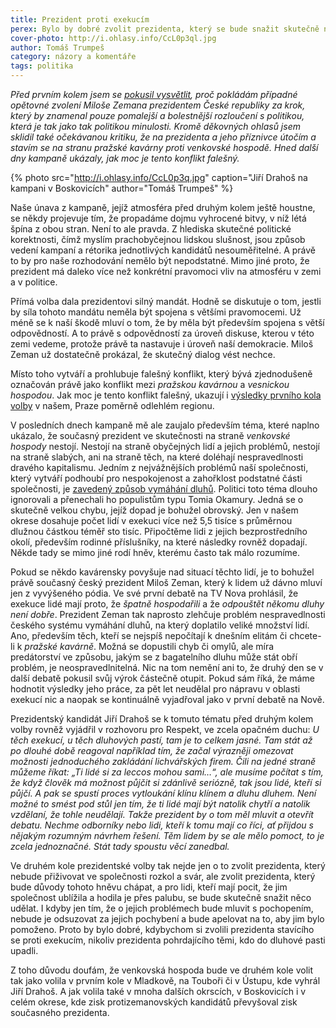 ```yaml
---
title: Prezident proti exekucím
perex: Bylo by dobré zvolit prezidenta, který se bude snažit skutečně něco udělat pro lidi, kteří mají pocit, že je společnost hodila přes palubu.
cover-photo: http://i.ohlasy.info/CcL0p3ql.jpg
author: Tomáš Trumpeš
category: názory a komentáře
tags: politika
---
```


*Před prvním kolem jsem se [pokusil vysvětlit](http://www.ohlasy.info/clanky/2018/01/zeman-odchazi.html), proč pokládám případné opětovné zvolení Miloše Zemana prezidentem České republiky za krok, který by znamenal pouze pomalejší a bolestnější rozloučení s politikou, která je tak jako tak politikou minulosti. Kromě děkovných ohlasů jsem sklidil také očekávanou kritiku, že na prezidenta a jeho příznivce útočím a stavím se na stranu pražské kavárny proti venkovské hospodě. Hned další dny kampaně ukázaly, jak moc je tento konflikt falešný.*

{% photo src="http://i.ohlasy.info/CcL0p3q.jpg" caption="Jiří Drahoš na kampani v Boskovicích" author="Tomáš Trumpeš" %}

Naše únava z kampaně, jejíž atmosféra před druhým kolem ještě houstne, se někdy projevuje tím, že propadáme dojmu vyhrocené bitvy, v níž létá špína z obou stran. Není to ale pravda. Z hlediska skutečné politické korektnosti, čímž myslím prachobyčejnou lidskou slušnost, jsou způsob vedení kampaní a rétorika jednotlivých kandidátů nesouměřitelné. A právě to by pro naše rozhodování nemělo být nepodstatné. Mimo jiné proto, že prezident má daleko více než konkrétní pravomoci vliv na atmosféru v zemi a v politice.

Přímá volba dala prezidentovi silný mandát. Hodně se diskutuje o tom, jestli by síla tohoto mandátu neměla být spojena s většími pravomocemi. Už méně se k naší škodě mluví o tom, že by měla být především spojena s větší odpovědností. A to právě s odpovědností za úroveň diskuse, kterou v této zemi vedeme, protože právě ta nastavuje i úroveň naší demokracie. Miloš Zeman už dostatečně prokázal, že skutečný dialog vést nechce.

Místo toho vytváří a prohlubuje falešný konflikt, který bývá zjednodušeně označován právě jako konflikt mezi *pražskou kavárnou* a *vesnickou hospodou*. Jak moc je tento konflikt falešný, ukazují i [výsledky prvního kola volby](http://www.ohlasy.info/clanky/2018/01/prvni-kolo.html) v našem, Praze poměrně odlehlém regionu.

V posledních dnech kampaně mě ale zaujalo především téma, které naplno ukázalo, že současný prezident ve skutečnosti na straně *venkovské hospody* nestojí. Nestojí na straně obyčejných lidí a jejich problémů, nestojí na straně slabých, ani na straně těch, na které doléhají nespravedlnosti dravého kapitalismu. Jedním z nejvážnějších problémů naší společnosti, který vytváří podhoubí pro nespokojenost a zahořklost podstatné části společnosti, je [zavedený způsob vymáhání dluhů](http://mapaexekuci.cz/index.php/studie-a-analyzy/kvalitativni-vyzkum/). Politici toto téma dlouho ignorovali a přenechali ho populistům typu Tomia Okamury. Jedná se o skutečně velkou chybu, jejíž dopad je bohužel obrovský. Jen v našem okrese dosahuje počet lidí v exekuci více než 5,5 tisíce s průměrnou dlužnou částkou téměř sto tisíc. Připočtěme lidi z jejich bezprostředního okolí, především rodinné příslušníky, na které následky rovněž dopadají. Někde tady se mimo jiné rodí hněv, kterému často tak málo rozumíme.

Pokud se někdo kavárensky povyšuje nad situací těchto lidí, je to bohužel právě současný český prezident Miloš Zeman, který k lidem už dávno mluví jen z vyvýšeného pódia. Ve své první debatě na TV Nova prohlásil, že exekuce lidé mají proto, že *špatně hospodařili* a že *odpouštět někomu dluhy není dobře*. Prezident Zeman tak naprosto zlehčuje problém nespravedlnosti českého systému vymáhání dluhů, na který doplatilo veliké množství lidí. Ano, především těch, kteří se nejspíš nepočítají k dnešním elitám či chcete-li k *pražské kavárně*. Možná se dopustili chyb či omylů, ale míra predátorství ve způsobu, jakým se z bagatelního dluhu může stát obří problém, je neospravedlnitelná. Nic na tom nemění ani to, že druhý den se v další debatě pokusil svůj výrok částečně otupit. Pokud sám říká, že máme hodnotit výsledky jeho práce, za pět let neudělal pro nápravu v oblasti exekucí nic a naopak se kontinuálně vyjadřoval jako v první debatě na Nově.

Prezidentský kandidát Jiří Drahoš se k tomuto tématu před druhým kolem volby rovněž vyjádřil v rozhovoru pro Respekt, ve zcela opačném duchu: *U těch exekucí, u těch dluhových pastí, tam je to celkem jasné. Tam stát až po dlouhé době reagoval například tím, že začal výrazněji omezovat možnosti jednoduchého zakládání lichvářských firem. Čili na jedné straně můžeme říkat: „Ti lidé si za leccos mohou sami…“, ale musíme počítat s tím, že když člověk má možnost půjčit si zdánlivě seriózně, tak jsou lidé, kteří si půjčí. A pak se spustí proces vytloukání klínu klínem a dluhu dluhem. Není možné to smést pod stůl jen tím, že ti lidé mají být natolik chytří a natolik vzdělaní, že tohle neudělají. Takže prezident by o tom měl mluvit a otevřít debatu. Nechme odborníky nebo lidi, kteří k tomu mají co říci, ať přijdou s nějakým rozumným návrhem řešení. Těm lidem by se ale mělo pomoct, to je zcela jednoznačné. Stát tady spoustu věcí zanedbal.*

Ve druhém kole prezidentské volby tak nejde jen o to zvolit prezidenta, který nebude přiživovat ve společnosti rozkol a svár, ale zvolit prezidenta, který bude důvody tohoto hněvu chápat, a pro lidi, kteří mají pocit, že jim společnost ublížila a hodila je přes palubu, se bude skutečně snažit něco udělat. I kdyby jen tím, že o jejich problémech bude mluvit s pochopením, nebude je odsuzovat za jejich pochybení a bude apelovat na to, aby jim bylo pomoženo. Proto by bylo dobré, kdybychom si zvolili prezidenta stavícího se proti exekucím, nikoliv prezidenta pohrdajícího těmi, kdo do dluhové pasti upadli.

Z toho důvodu doufám, že venkovská hospoda bude ve druhém kole volit tak jako volila v prvním kole v Mladkově, na Touboři či v Ústupu, kde vyhrál Jiří Drahoš. A jak volila také v mnoha dalších okrscích, v Boskovicích i v celém okrese, kde zisk protizemanovských kandidátů převyšoval zisk současného prezidenta.
